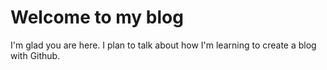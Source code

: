 # Welcome to my blog

I'm glad you are here. I plan to talk about how I'm learning to create a blog with Github.
